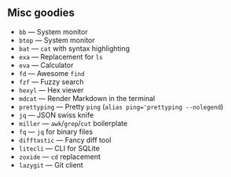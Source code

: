 ## Misc goodies

* `bb` — System monitor
* `btop` — System monitor
* `bat` — `cat` with syntax highlighting
* `exa` — Replacement for `ls`
* `eva` — Calculator
* `fd` — Awesome `find`
* `fzf` — Fuzzy search
* `hexyl` — Hex viewer
* `mdcat` — Render Markdown in the terminal
* `prettyping` — Pretty `ping` (`alias ping='prettyping --nolegend`)
* `jq` — JSON swiss knife
* `miller` — `awk`/`grep`/`cut` boilerplate
* `fq` — `jq` for binary files
* `difftastic` — Fancy diff tool
* `litecli` — CLI for SQLite
* `zoxide` — `cd` replacement
* `lazygit` — Git client
